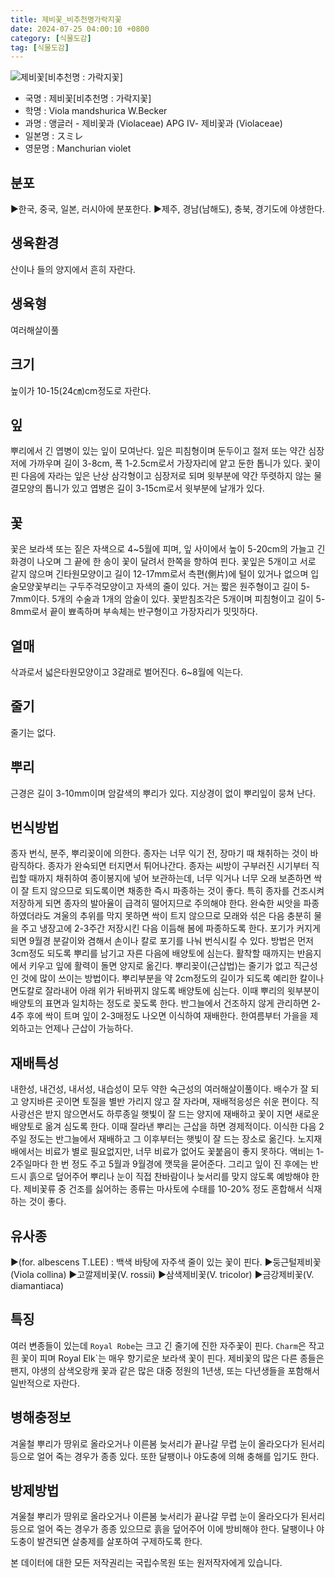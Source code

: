 ```yaml
---
title: 제비꽃_비추천명가락지꽃
date: 2024-07-25 04:00:10 +0800
category: [식물도감]
tag: [식물도감]
---
```




![제비꽃[비추천명 : 가락지꽃]](/fileUpload/plants/basic/Violaceae/Viola/13604/1_th2.JPG)
- 국명 : 제비꽃[비추천명 : 가락지꽃]
- 학명 : Viola mandshurica W.Becker
- 과명 : 앵글러 - 제비꽃과 (Violaceae) APG Ⅳ- 제비꽃과 (Violaceae)
- 일본명 : スミレ
- 영문명 : Manchurian violet


## 분포
▶한국, 중국, 일본, 러시아에 분포한다.▶제주, 경남(남해도), 충북, 경기도에 야생한다.
## 생육환경
산이나 들의 양지에서 흔히 자란다.
## 생육형
여러해살이풀 
## 크기
높이가 10-15(24㎝)cm정도로 자란다.
## 잎
뿌리에서 긴 엽병이 있는 잎이 모여난다. 잎은 피침형이며 둔두이고 절저 또는 약간 심장저에 가까우며 길이 3-8cm, 폭 1-2.5cm로서 가장자리에 얕고 둔한 톱니가 있다. 꽃이 핀 다음에 자라는 잎은 난상 삼각형이고 심장저로 되며 윗부분에 약간 뚜렷하지 않는 물결모양의 톱니가 있고 엽병은 길이 3-15cm로서 윗부분에 날개가 있다.
## 꽃
꽃은 보라색 또는 짙은 자색으로 4~5월에 피며, 잎 사이에서 높이 5-20cm의 가늘고 긴 화경이 나오며 그 끝에 한 송이 꽃이 달려서 한쪽을 향하여 핀다. 꽃잎은 5개이고 서로 같지 않으며 긴타원모양이고 길이 12-17mm로서 측편(側片)에 털이 있거나 없으며 입술모양꽃부리는 구두주걱모양이고 자색의 줄이 있다. 거는 짧은 원주형이고 길이 5-7mm이다. 5개의 수술과 1개의 암술이 있다. 꽃받침조각은 5개이며 피침형이고 길이 5-8mm로서 끝이 뾰족하며 부속체는 반구형이고 가장자리가 밋밋하다.
## 열매
삭과로서 넓은타원모양이고 3갈래로 벌어진다. 6~8월에 익는다. 
## 줄기
줄기는 없다.
## 뿌리
근경은 길이 3-10mm이며 암갈색의 뿌리가 있다. 지상경이 없이 뿌리잎이 뭉쳐 난다.
## 번식방법
종자 번식, 분주, 뿌리꽂이에 의한다.종자는 너무 익기 전, 장마기 때 채취하는 것이 바람직하다. 종자가 완숙되면 터지면서 튀어나간다. 종자는 씨방이 구부러진 시기부터 직립할 때까지 채취하여 종이봉지에 넣어 보관하는데, 너무 익거나 너무 오래 보존하면 싹이 잘 트지 않으므로 되도록이면 채종한 즉시 파종하는 것이 좋다. 특히 종자를 건조시켜 저장하게 되면 종자의 발아율이 급격히 떨어지므로 주의해야 한다. 완숙한 씨앗을 파종하였더라도 겨울의 추위를 막지 못하면 싹이 트지 않으므로 모래와 섞은 다음 충분히 물을 주고 냉장고에 2-3주간 저장시킨 다음 이듬해 봄에 파종하도록 한다. 포기가 커지게 되면 9월경 분갈이와 겸해서 손이나 칼로 포기를 나눠 번식시킬 수 있다. 방법은 먼저 3cm정도 되도록 뿌리를 남기고 자른 다음에 배양토에 심는다. 활착할 때까지는 반음지에서 키우고 잎에 활력이 돌면 양지로 옮긴다.뿌리꽂이(근삽법)는 줄기가 없고 직근성인 것에 많이 쓰이는 방법이다. 뿌리부분을 약 2cm정도의 길이가 되도록 예리한 칼이나 면도칼로 잘라내어 아래 위가 뒤바뀌지 않도록 배양토에 심는다. 이때 뿌리의 윗부분이 배양토의 표면과 일치하는 정도로 꽂도록 한다. 반그늘에서 건조하지 않게 관리하면 2-4주 후에 싹이 트며 잎이 2-3매정도 나오면 이식하여 재배한다. 한여름부터 가을을 제외하고는 언제나 근삽이 가능하다.
## 재배특성
내한성, 내건성, 내서성, 내습성이 모두 약한 숙근성의 여러해살이풀이다. 배수가 잘 되고 양지바른 곳이면 토질을 별반 가리지 않고 잘 자라며, 재배적응성은 쉬운 편이다. 직사광선은 받지 않으면서도 하루종일 햇빛이 잘 드는 양지에 재배하고 꽃이 지면 새로운 배양토로 옮겨 심도록 한다. 이때 잘라낸 뿌리는 근삽을 하면 경제적이다. 이식한 다음 2주일 정도는 반그늘에서 재배하고 그 이후부터는 햇빛이 잘 드는 장소로 옮긴다. 노지재배에서는 비료가 별로 필요없지만, 너무 비료가 없어도 꽃붙음이 좋지 못하다. 액비는 1-2주일마다 한 번 정도 주고 5월과 9월경에 깻묵을 묻어준다. 그리고 잎이 진 후에는 반드시 흙으로 덮어주어 뿌리나 눈이 직접 찬바람이나 늦서리를 맞지 않도록 예방해야 한다.제비꽃류 중 건조를 싫어하는 종류는 마사토에 수태를 10-20% 정도 혼합해서 식재하는 것이 좋다.
## 유사종
▶(for. albescens T.LEE) : 백색 바탕에 자주색 줄이 있는 꽃이 핀다.▶둥근털제비꽃(Viola collina)▶고깔제비꽃(V. rossii)▶삼색제비꽃(V. tricolor)▶금강제비꽃(V. diamantiaca)
## 특징
여러 변종들이 있는데 `Royal Robe`는 크고 긴 줄기에 진한 자주꽃이 핀다. `Charm`은 작고 흰 꽃이 피며 Royal Elk`는 매우 향기로운 보라색 꽃이 핀다. 제비꽃의 많은 다른 종들은 팬지, 야생의 삼색오랑캐 꽃과 같은 많은 대중 정원의 1년생, 또는 다년생들을 포함해서 일반적으로 자란다.
## 병해충정보
겨울철 뿌리가 땅위로 올라오거나 이른봄 늦서리가 끝나갈 무렵 눈이 올라오다가 된서리 등으로 얼어 죽는 경우가 종종 있다. 또한 달팽이나 야도충에 의해 충해를 입기도 한다.
## 방제방법
겨울철 뿌리가 땅위로 올라오거나 이른봄 늦서리가 끝나갈 무렵 눈이 올라오다가 된서리 등으로 얼어 죽는 경우가 종종 있으므로 흙을 덮어주어 이에 방비해야 한다. 달팽이나 야도충이 발견되면 살충제를 살포하여 구제하도록 한다.






본 데이터에 대한 모든 저작권리는 국립수목원 또는 원저작자에게 있습니다.

